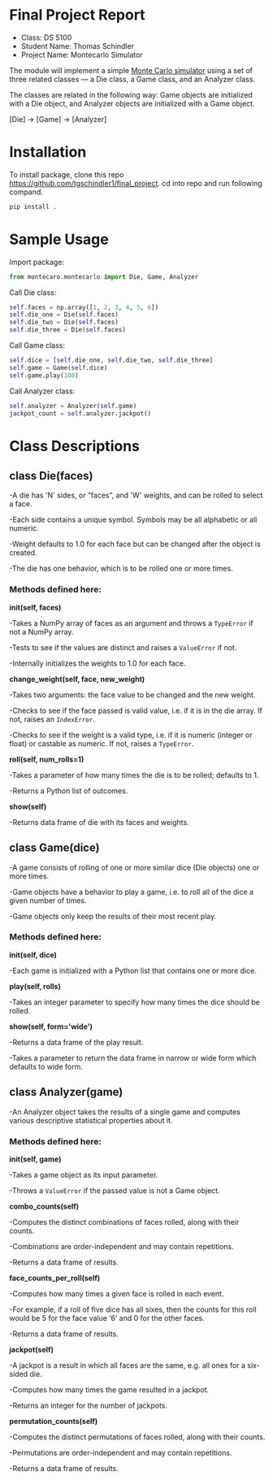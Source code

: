  # Final Project Report

* Class: DS 5100
* Student Name: Thomas Schindler
* Project Name: Montecarlo Simulator

The module will implement a simple [Monte Carlo
simulator](https://en.wikipedia.org/wiki/Monte_Carlo_method) using a set
of three related classes — a Die class, a Game class, and an Analyzer
class.

The classes are related in the following way: Game objects are
initialized with a Die object, and Analyzer objects are initialized with
a Game object.

\[Die\] &rarr; \[Game\] &rarr; \[Analyzer\]

# Installation

To install package, clone this repo https://github.com/tgschindler1/final_project.
cd into repo and run following compand.

```bash
pip install .
```

# Sample Usage

Import package:
```python
from montecaro.montecarlo import Die, Game, Analyzer
```
Call Die class:
```python
self.faces = np.array([1, 2, 3, 4, 5, 6])
self.die_one = Die(self.faces)
self.die_two = Die(self.faces)
self.die_three = Die(self.faces)
```
Call Game class:
```python
self.dice = [self.die_one, self.die_two, self.die_three]
self.game = Game(self.dice)
self.game.play(100)
```
Call Analyzer class:
```python
self.analyzer = Analyzer(self.game)
jackpot_count = self.analyzer.jackpot()
```
# Class Descriptions

## class Die(faces)
   
   -A die has 'N' sides, or “faces”, and 'W' weights, and can be rolled
   to select a face.
   
   -Each side contains a unique symbol. Symbols may be all alphabetic or
   all numeric.
   
   -Weight defaults to 1.0 for each face but can be changed after the
   object is created.
   
   -The die has one behavior, which is to be rolled one or more times.
   
   ### Methods defined here:
   
   **__init__(self, faces)**
   
   -Takes a NumPy array of faces as an argument and throws a `TypeError` if
    not a NumPy array.
    
   -Tests to see if the values are distinct and raises a `ValueError` if not.
    
   -Internally initializes the weights to 1.0 for each face.
    
   
   **change_weight(self, face, new_weight)**
   
  -Takes two arguments: the face value to be changed and the new
  weight.
  
  -Checks to see if the face passed is valid value, i.e. if it is in
  the die array. If not, raises an `IndexError`.
  
  -Checks to see if the weight is a valid type, i.e. if it is numeric
  (integer or float) or castable as numeric. If not, raises a
  `TypeError`.
   
   **roll(self, num_rolls=1)**
   
  -Takes a parameter of how many times the die is to be rolled;
  defaults to 1.
  
  -Returns a Python list of outcomes.
   
   **show(self)**
   
  -Returns data frame of die with its faces and weights.

## class Game(dice)
   
   -A game consists of rolling of one or more similar dice (Die objects)
   one or more times.
   
   -Game objects have a behavior to play a game, i.e. to roll all of the
   dice a given number of times.
   
   -Game objects only keep the results of their most recent play.
   
   ### Methods defined here:
   
   **__init__(self, dice)**
   
 -Each game is initialized with a Python list that contains one or
 more dice.
   
   **play(self, rolls)**
   
 -Takes an integer parameter to specify how many times the dice should
 be rolled.
   
   **show(self, form='wide')**
   
 -Returns a data frame of the play result.
 
 -Takes a parameter to return the data frame in narrow or wide form
 which defaults to wide form.
       
## class Analyzer(game)
   
   -An Analyzer object takes the results of a single game and computes
   various descriptive statistical properties about it.
   
   ### Methods defined here:
   
**__init__(self, game)**

 -Takes a game object as its input parameter. 
 
 -Throws a `ValueError` if the passed value is not a Game object.

**combo_counts(self)**

 -Computes the distinct combinations of faces rolled, along with their
 counts.
 
 -Combinations are order-independent and may contain repetitions.
 
 -Returns a data frame of results.

**face_counts_per_roll(self)**

 -Computes how many times a given face is rolled in each event.
 
 -For example, if a roll of five dice has all sixes, then the
 counts for this roll would be $5$ for the face value ‘6’ and $0$
 for the other faces.
 
 -Returns a data frame of results.

**jackpot(self)**

 -A jackpot is a result in which all faces are the same, e.g. all ones
 for a six-sided die.
 
 -Computes how many times the game resulted in a jackpot.
 
 -Returns an integer for the number of jackpots.

**permutation_counts(self)**

 -Computes the distinct permutations of faces rolled, along with their
 counts.
 
 -Permutations are order-independent and may contain repetitions.
 
 -Returns a data frame of results.
